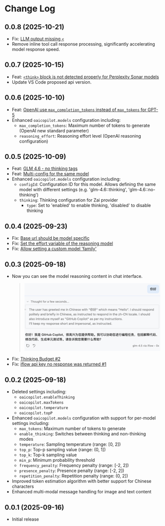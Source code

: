 # Change Log

## 0.0.8 (2025-10-21)

- Fix: [LLM output missing `<`](https://github.com/JohnnyZ93/oai-compatible-copilot/issues/19)
- Remove inline tool call response processing, significantly accelerating model response speed.

## 0.0.7 (2025-10-15)

- Feat: [`<think>` block is not detected properly for Perplexity Sonar models](https://github.com/JohnnyZ93/oai-compatible-copilot/issues/21)
- Update VS Code proposed api version.

## 0.0.6 (2025-10-10)

- Feat: [OpenAI use `max_completion_tokens` instead of `max_tokens` for GPT-5](https://github.com/JohnnyZ93/oai-compatible-copilot/issues/19)
- Enhanced `oaicopilot.models` configuration including:
  - `max_completion_tokens`: Maximum number of tokens to generate (OpenAI new standard parameter)
  - `reasoning_effort`: Reasoning effort level (OpenAI reasoning configuration)


## 0.0.5 (2025-10-09)

- Feat: [GLM 4.6 - no thinking tags](https://github.com/JohnnyZ93/oai-compatible-copilot/issues/15)
- Feat: [Multi-config for the same model](https://github.com/JohnnyZ93/oai-compatible-copilot/issues/18)
- Enhanced `oaicopilot.models` configuration including:
  - `configId`: Configuration ID for this model. Allows defining the same model with different settings (e.g. 'glm-4.6::thinking', 'glm-4.6::no-thinking')
  - `thinking`: Thinking configuration for Zai provider
    - `type`: Set to 'enabled' to enable thinking, 'disabled' to disable thinking

## 0.0.4 (2025-09-23)

- Fix: [Base url should be model specific](https://github.com/JohnnyZ93/oai-compatible-copilot/issues/4)
- Fix: [Set the effort variable of the reasoning model](https://github.com/JohnnyZ93/oai-compatible-copilot/issues/5)
- Fix: [Allow setting a custom model 'family'](https://github.com/JohnnyZ93/oai-compatible-copilot/issues/8)

## 0.0.3 (2025-09-18)

- Now you can see the model reasoning content in chat interface.
  > ![thinkingPartDemo](./assets/thinkingPartDemo.png)
- Fix: [Thinking Budget #2](https://github.com/JohnnyZ93/oai-compatible-copilot/issues/2)
- Fix: [iflow api key no response was returned #1](https://github.com/JohnnyZ93/oai-compatible-copilot/issues/1)

## 0.0.2 (2025-09-18)

- Deleted settings including:
  - `oaicopilot.enableThinking`
  - `oaicopilot.maxTokens`
  - `oaicopilot.temperature`
  - `oaicopilot.topP`
- Enhanced `oaicopilot.models` configuration with support for per-model settings including:
  - `max_tokens`: Maximum number of tokens to generate
  - `enable_thinking`: Switches between thinking and non-thinking modes
  - `temperature`: Sampling temperature (range: [0, 2])
  - `top_p`: Top-p sampling value (range: (0, 1])
  - `top_k`: Top-k sampling value
  - `min_p`: Minimum probability threshold
  - `frequency_penalty`: Frequency penalty (range: [-2, 2])
  - `presence_penalty`: Presence penalty (range: [-2, 2])
  - `repetition_penalty`: Repetition penalty (range: (0, 2])
- Improved token estimation algorithm with better support for Chinese characters
- Enhanced multi-modal message handling for image and text content

## 0.0.1 (2025-09-16)

- Initial release